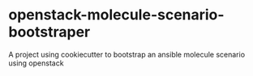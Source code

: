 # openstack-molecule-scenario-bootstraper
A project using cookiecutter to bootstrap an ansible molecule scenario using openstack
